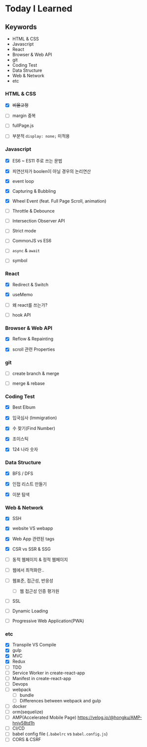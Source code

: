 # Today I Learned





## Keywords

- HTML & CSS
- Javascript
- React
- Browser & Web API
- git
- Coding Test
- Data Structure
- Web & Network
- etc





### HTML & CSS

- [x] ~~비율고정~~
- [ ] margin 중복
- [ ] fullPage.js
- [ ] 부분적 `display: none;` 미적용



### Javascript

- [x] ES6 ~ ES11 주로 쓰는 문법
- [x] 피연산자가 boolen이 아닐 경우의 논리연산
- [x] event loop
- [x] Capturing & Bubbling
- [x] Wheel Event (feat. Full Page Scroll, animation)
- [ ] Throttle & Debounce
- [ ] Intersection Observer API
- [ ] Strict mode
- [ ] CommonJS vs ES6
- [ ] `async` & `await`
- [ ] symbol



### React

- [x] Redirect & Switch
- [x] useMemo
- [ ] 왜 react를 쓰는가?
- [ ] hook API



### Browser & Web API

- [x] Reflow & Repainting
- [x] scroll 관련 Properties



### git

- [ ] create branch & merge
- [ ] merge & rebase



### Coding Test

- [x] Best Elbum
- [x] 입국심사 (Immigration)
- [x] 수 찾기(Find Number)
- [x] 조이스틱
- [x] 124 나라 숫자



### Data Structure

- [x] BFS / DFS
- [x] 인접 리스트 만들기
- [x] 이분 탐색



### Web & Network

- [x] SSH
- [x] website VS webapp
- [x] Web App 관련된 tags
- [x] CSR vs SSR & SSG
- [ ] 동적 웹페이지 & 정적 웹페이지
- [ ] 웹에서 최적화란..
- [ ] 웹표준, 접근성, 반응성
  - [ ] 웹 접근성 인증 평가원
- [ ] SSL
- [ ] Dynamic Loading
- [ ] Progressive Web Application(PWA)



### etc

- [x] Transpile VS Compile
- [x] gulp
- [x] MVC
- [x] Redux
- [ ] TDD
- [ ] Service Worker in create-react-app
- [ ] Manifest in create-react-app
- [ ] Devops
- [ ] webpack
  - [ ] bundle
  - [ ] Differences between webpack and gulp
- [ ] docker
- [ ] orm(sequelize)
- [ ] AMP(Accelerated Mobile Page)
      https://velog.io/@hongku/AMP-hnjy58td1h
- [ ] CI/CD
- [ ] babel config file
      (`.babelrc` vs `babel.config.js`)
- [ ] CORS & CSRF